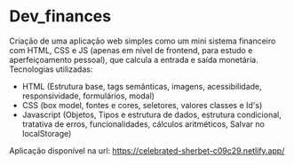 # Dev_finances

Criação de uma aplicação web simples como um mini sistema financeiro com HTML, CSS e JS  (apenas em nível de frontend, para estudo e aperfeiçoamento pessoal), que calcula a entrada e saída monetária.
<br>Tecnologias utilizadas:
* HTML 
(Estrutura base, tags semânticas, imagens, acessibilidade, responsividade, formulários, modal)
* CSS 
(box model, fontes e cores, seletores, valores classes e Id's)
* Javascript
(Objetos, Tipos e estrutura de dados, estrutura condicional, tratativa de erros, funcionalidades, cálculos aritméticos, Salvar no localStorage)


Aplicação disponível na url: https://celebrated-sherbet-c09c29.netlify.app/
